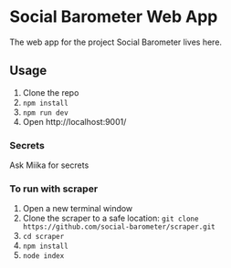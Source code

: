 # Social Barometer Web App

The web app for the project Social Barometer lives here.

## Usage

1) Clone the repo
2) `npm install`
3) `npm run dev`
4) Open http://localhost:9001/

### Secrets
Ask Miika for secrets

### To run with scraper
1) Open a new terminal window
2) Clone the scraper to a safe location:
`git clone https://github.com/social-barometer/scraper.git`
3) `cd scraper`
4) `npm install`
5) `node index`